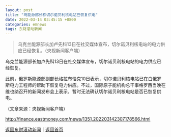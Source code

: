 ```yaml
---
layout: post
title: "乌能源部长称切尔诺贝利核电站已恢复供电"
date: 2022-03-14 03:45:15 +0800
categories: emnews
tags: 东财滚动新闻
---
```

> 乌克兰能源部长加卢先科13日在社交媒体宣布，切尔诺贝利核电站的电力供应已经恢复。（央视新闻客户端）

<p>乌克兰能源部长加卢先科13日在社交媒体宣布，切尔诺贝利核电站的电力供应已经恢复。</p><p>此前，俄罗斯能源部副部长格拉布恰克10日表示，切尔诺贝利核电站已在白俄罗斯电力工程师的帮助下恢复电力供应。不过，国际原子能机构总干事格罗西当晚在维也纳召开的新闻发布会上表示，暂时无法确认切尔诺贝利核电站是否已恢复供电。</p><p></p><p class="em_media">（文章来源：央视新闻客户端）</p>

<http://finance.eastmoney.com/news/1351,202203142307178566.html>

[返回东财滚动新闻](//finews.withounder.com/emnews/)｜[返回首页](//finews.withounder.com/)